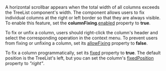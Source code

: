 A horizontal scrollbar appears when the total width of all columns exceeds the TreeList component's width. The component allows users to fix individual columns at the right or left border so that they are always visible. To enable this feature, set the **columnFixing**.[enabled](/Documentation/ApiReference/UI_Components/dxTreeList/Configuration/columnFixing/#enabled) property to **true**.
<!--split-->

To fix or unfix a column, users should right-click the column's header and select the corresponding operation in the context menu. To prevent users from fixing or unfixing a column, set its [allowFixing](/Documentation/ApiReference/UI_Components/dxTreeList/Configuration/columns/#allowFixing) property to **false**.

To fix a column programmatically, set its [fixed](/Documentation/ApiReference/UI_Components/dxTreeList/Configuration/columns/#fixed) property to **true**. The default position is the TreeList's left, but you can set the column's [fixedPosition](/Documentation/ApiReference/UI_Components/dxTreeList/Configuration/columns/#fixedPosition) property to *"right"*.
